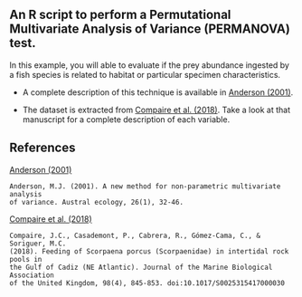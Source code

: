 ## An R script to perform a Permutational Multivariate Analysis of Variance (PERMANOVA) test.

In this example, you will able to evaluate if the prey abundance ingested by
a fish species is related to habitat or particular specimen characteristics.

- A complete description of this technique is available in
[Anderson (2001)](https://doi.org/10.1111/j.1442-9993.2001.01070.pp.x).

- The dataset is extracted from 
[Compaire et al. (2018)](https://doi.org/10.1017/S0025315417000030).
Take a look at that manuscript for a complete description of each variable.

## References
[Anderson (2001)](https://doi.org/10.1111/j.1442-9993.2001.01070.pp.x)
```
Anderson, M.J. (2001). A new method for non‐parametric multivariate analysis
of variance. Austral ecology, 26(1), 32-46.
```

[Compaire et al. (2018)](https://doi.org/10.1017/S0025315417000030) 
```
Compaire, J.C., Casademont, P., Cabrera, R., Gómez-Cama, C., & Soriguer, M.C. 
(2018). Feeding of Scorpaena porcus (Scorpaenidae) in intertidal rock pools in 
the Gulf of Cadiz (NE Atlantic). Journal of the Marine Biological Association 
of the United Kingdom, 98(4), 845-853. doi:10.1017/S0025315417000030
````

